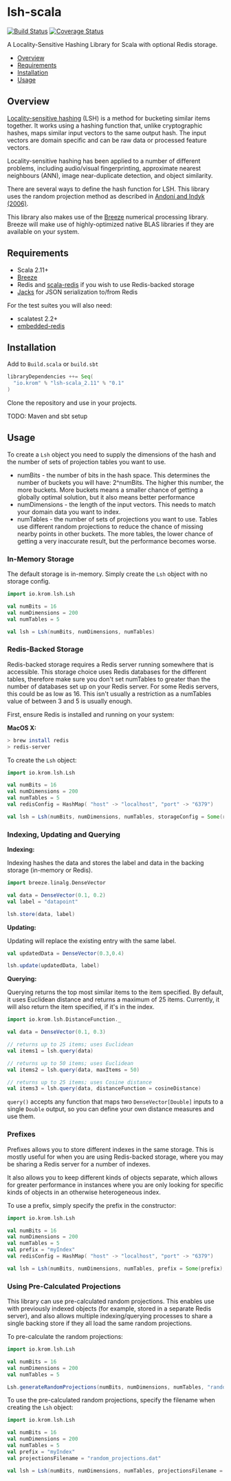# lsh-scala
[![Build Status](https://api.travis-ci.org/barneygovan/lsh-scala.png?branch=master)](https://travis-ci.org/barneygovan/lsh-scala)
[![Coverage Status](https://coveralls.io/repos/barneygovan/lsh-scala/badge.svg?branch=master&service=github)](https://coveralls.io/github/barneygovan/lsh-scala?branch=master)

A Locality-Sensitive Hashing Library for Scala with optional Redis storage.

* [Overview](#overview)
* [Requirements](#requirements)
* [Installation](#installation)
* [Usage](#usage)

## Overview

[Locality-sensitive hashing](https://en.wikipedia.org/wiki/Locality-sensitive_hashing) (LSH) is a method for bucketing similar items together.  It works using a hashing function 
that, unlike cryptographic hashes, maps similar input vectors to the same output hash.  The input vectors are domain
specific and can be raw data or processed feature vectors.

Locality-sensitive hashing has been applied to a number of different problems, including audio/visual fingerprinting, 
approximate nearest neighbours (ANN), image near-duplicate detection, and object similarity.

There are several ways to define the hash function for LSH.  This library uses the random projection method as described
in [Andoni and Indyk (2006)](http://web.mit.edu/andoni/www/papers/cSquared.pdf).

This library also makes use of the [Breeze](https://github.com/scalanlp/breeze) numerical processing library.  Breeze
will make use of highly-optimized native BLAS libraries if they are available on your system.

## Requirements

* Scala 2.11+
* [Breeze](https://github.com/scalanlp/breeze)
* Redis and [scala-redis](https://github.com/debasishg/scala-redis) if you wish to use Redis-backed storage
* [Jacks](https://github.com/wg/jacks) for JSON serialization to/from Redis

For the test suites you will also need:

* scalatest 2.2+
* [embedded-redis](https://github.com/kstyrc/embedded-redis)

## Installation

Add to `Build.scala` or `build.sbt`

```scala
libraryDependencies ++= Seq(
  "io.krom" % "lsh-scala_2.11" % "0.1"
)
```

Clone the repository and use in your projects.

TODO: Maven and sbt setup

## Usage

To create a `Lsh` object you need to supply the dimensions of the hash and the number of sets of projection tables you
want to use.

* numBits - the number of bits in the hash space.  This determines the number of buckets you will have: 2^numBits.  The
higher this number, the more buckets.  More buckets means a smaller chance of getting a globally optimal solution, but
it also means better performance
* numDimensions - the length of the input vectors.  This needs to match your domain data you want to index.
* numTables - the number of sets of projections you want to use.  Tables use different random projections to reduce the
chance of missing nearby points in other buckets.  The more tables, the lower chance of getting a very inaccurate result, 
but the performance becomes worse.

### In-Memory Storage

The default storage is in-memory.  Simply create the `Lsh` object with no storage config.

```scala
import io.krom.lsh.Lsh

val numBits = 16
val numDimensions = 200
val numTables = 5

val lsh = Lsh(numBits, numDimensions, numTables)
```

### Redis-Backed Storage

Redis-backed storage requires a Redis server running somewhere that is accessible.  This storage choice uses Redis 
databases for the different tables, therefore make sure you don't set numTables to greater than the number of databases
set up on your Redis server.  For some Redis servers, this could be as low as 16.  This isn't usually a restriction as
a numTables value of between 3 and 5 is usually enough.

First, ensure Redis is installed and running on your system:

**MacOS X:**

```bash
> brew install redis
> redis-server
```

To create the `Lsh` object:

```scala
import io.krom.lsh.Lsh

val numBits = 16
val numDimensions = 200
val numTables = 5
val redisConfig = HashMap( "host" -> "localhost", "port" -> "6379")

val lsh = Lsh(numBits, numDimensions, numTables, storageConfig = Some(redisConfig))
```

### Indexing, Updating and Querying

**Indexing:**

Indexing hashes the data and stores the label and data in the backing storage (in-memory or Redis).

```scala
import breeze.linalg.DenseVector

val data = DenseVector(0.1, 0.2)
val label = "datapoint"

lsh.store(data, label)
```

**Updating:**

Updating will replace the existing entry with the same label.

```scala
val updatedData = DenseVector(0.3,0.4)

lsh.update(updatedData, label)
```

**Querying:**

Querying returns the top most similar items to the item specified. By default, it uses Euclidean distance and returns a 
maximum of 25 items.  Currently, it will also return the item specified, if it's in the index.

```scala
import io.krom.lsh.DistanceFunction._

val data = DenseVector(0.1, 0.3)

// returns up to 25 items; uses Euclidean
val items1 = lsh.query(data)

// returns up to 50 items; uses Euclidean
val items2 = lsh.query(data, maxItems = 50)

// returns up to 25 items; uses Cosine distance
val items3 = lsh.query(data, distanceFunction = cosineDistance)
```

`query()` accepts any function that maps two `DenseVector[Double]` inputs to a single `Double` output, so you can define
your own distance measures and use them.

### Prefixes

Prefixes allows you to store different indexes in the same storage.  This is mostly useful for when you are using Redis-backed
storage, where you may be sharing a Redis server for a number of indexes.

It also allows you to keep different kinds of objects separate, which allows for greater performance in instances where
you are only looking for specific kinds of objects in an otherwise heterogeneous index.

To use a prefix, simply specify the prefix in the constructor:

```scala
import io.krom.lsh.Lsh

val numBits = 16
val numDimensions = 200
val numTables = 5
val prefix = "myIndex"
val redisConfig = HashMap( "host" -> "localhost", "port" -> "6379")

val lsh = Lsh(numBits, numDimensions, numTables, prefix = Some(prefix), storageConfig = Some(redisConfig))
```


### Using Pre-Calculated Projections

This library can use pre-calculated random projections.  This enables use with previously indexed objects (for example, 
stored in a separate Redis server), and also allows multiple indexing/querying processes to share a single backing store
if they all load the same random projections.

To pre-calculate the random projections:


```scala
import io.krom.lsh.Lsh

val numBits = 16
val numDimensions = 200
val numTables = 5

Lsh.generateRandomProjections(numBits, numDimensions, numTables, "random_projections.dat")
```

To use the pre-calculated random projections, specify the filename when creating the `Lsh` object:

```scala
import io.krom.lsh.Lsh

val numBits = 16
val numDimensions = 200
val numTables = 5
val prefix = "myIndex"
val projectionsFilename = "random_projections.dat"

val lsh = Lsh(numBits, numDimensions, numTables, projectionsFilename = Some(projectionsFilename))
```